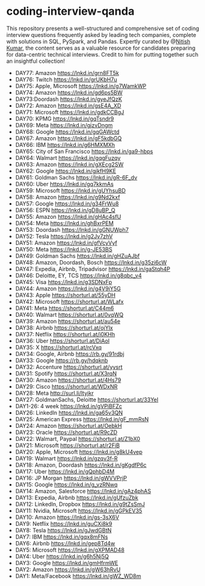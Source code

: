 # coding-interview-qanda
This repository presents a well-structured and comprehensive set of coding interview questions frequently asked by leading tech companies, complete with solutions in SQL, PySpark, and Pandas.
Expertly curated by @[Nitish Kumar](https://www.linkedin.com/in/im-nsk/), the content serves as a valuable resource for candidates preparing for data-centric technical interviews. Credit to him for putting together such an insightful collection!

- DAY77: Amazon https://lnkd.in/grn8FT5k
- DAY76: Twitch https://lnkd.in/grUKbH7u
- DAY75: Apple, Microsoft https://lnkd.in/g7WamkWP
- DAY74: Amazon https://lnkd.in/gd6ps5BW
- DAY73:Doordash https://lnkd.in/gyeJfQzK
- DAY72: Amazon https://lnkd.in/gsE4A_XD
- DAY71: Microsoft https://lnkd.in/gdkCCBgJ
- DAY70: KPMG https://lnkd.in/gqTsndr9
- DAY69: Meta https://lnkd.in/gjzvDngm
- DAY68: Google https://lnkd.in/gqGAWctd
- DAY67: Amazon https://lnkd.in/gF5kdbGQ
- DAY66: IBM https://lnkd.in/g6HMXMXh
- DAY65: City of San Francisco https://lnkd.in/ga9-hbps
- DAY64: Walmart https://lnkd.in/gqgFuzqy
- DAY63: Amazon https://lnkd.in/gXEcg2SW
- DAY62: Google https://lnkd.in/gjkfH9KE
- DAY61: Goldman Sachs https://lnkd.in/gR-6F_dv
- DAY60: Uber https://lnkd.in/gq7kkmAs
- DAY59: Microsoft https://lnkd.in/gUYhsuBD
- DAY58: Amazon https://lnkd.in/g9Nd2kxf
- DAY57: Google https://lnkd.in/g34FrWu8
- DAY56: ESPN https://lnkd.in/gD8uBP_Q
- DAY55: Amazon https://lnkd.in/gHAc4sfU
- DAY54: Meta https://lnkd.in/ghBxrPEM
- DAY53: Doordash https://lnkd.in/gGNUWph7
- DAY52: Tesla https://lnkd.in/g2Jv7zhV
- DAY51: Amazon https://lnkd.in/gfVcyVyf
- DAY50: Meta https://lnkd.in/g-JE53BS
- DAY49: Goldman Sachs https://lnkd.in/gHZuAJbf
- DAY48: Amazon, Doordash, Bosch https://lnkd.in/g35zi6cW
- DAY47: Expedia, Airbnb, Tripadvisor https://lnkd.in/gaStqh4P
- DAY46: Deloitte, EY, TCS https://lnkd.in/g8qbc_v4
- DAY45: Visa https://lnkd.in/g3SDNxFp
- DAY44: Amazon https://lnkd.in/g4V9iY5G
- DAY43: Apple https://shorturl.at/55yDH
- DAY42: Microsoft https://shorturl.at/WLafx
- DAY41: Meta https://shorturl.at/C44m6
- DAY40: Walmart https://shorturl.at/0vqWQ
- DAY39: Amazon https://shorturl.at/au54e
- DAY38: Airbnb https://shorturl.at/ojYlx
- DAY37: Netflix https://shorturl.at/i0KHh
- DAY36: Uber https://shorturl.at/DiAol
- DAY35: X https://shorturl.at/rcVxq
- DAY34: Google, Airbnb https://rb.gy/91rdbj
- DAY33: Google https://rb.gy/hdqknb
- DAY32: Accenture https://shorturl.at/yysrt
- DAY31: Spotify https://shorturl.at/X3rqN
- DAY30: Amazon https://shorturl.at/4Hs79
- DAY29: Cisco https://shorturl.at/WDxNR
- DAY28: Meta http://surl.li/ltyjkr
- DAY27: GoldmanSachs, Deloitte https://shorturl.at/33YeI
- DAY1-26: 4 week https://lnkd.in/gVPiBFZc
- DAY26: Linkedln https://lnkd.in/ga65v3QN
- DAY25: American Express https://lnkd.in/gF_mmRsN
- DAY24: Amazon https://shorturl.at/OebkH
- DAY23: Oracle https://shorturl.at/R9cZD
- DAY22: Walmart, Paypal https://shorturl.at/Z1bX0
- DAY21: Microsoft https://shorturl.at/r2FiB
- DAY20: Apple, Microsoft https://lnkd.in/g8kU4vep
- DAY19: Walmart https://lnkd.in/gzqv3f-R
- DAY18: Amazon, Doordash https://lnkd.in/gKgdfP6c
- DAY17: Uber https://lnkd.in/gQphbD4M
- DAY16: JP Morgan https://lnkd.in/gWVVPrjP
- DAY15: Google https://lnkd.in/g_vzRNwq
- DAY14: Amazon, Salesforce https://lnkd.in/gAz4phAS
- DAY13: Expedia, Airbnb https://lnkd.in/gUfzuZbk
- DAY12: Linkedln, Dropbox https://lnkd.in/g9tZsSmJ
- DAY11: Nvidia, Microsoft https://lnkd.in/gGPkEV35
- DAY10: Amazon https://lnkd.in/gs-3sX6V
- DAY9: Netflix https://lnkd.in/guCXi8k9
- DAY8: Tesla https://lnkd.in/gJwdGBtN
- DAY7: IBM https://lnkd.in/gqx8mFNs
- DAY6: Airbnb https://lnkd.in/gep8Td4w
- DAY5: Microsoft https://lnkd.in/gXPMAD48
- DAY4: Uber https://lnkd.in/g6h5Nj5Q
- DAY3: Google https://lnkd.in/gmHfrmWE
- DAY2: Amazon https://lnkd.in/gW63hRvU
- DAY1: Meta/Facebook https://lnkd.in/gWZ_WD8m
